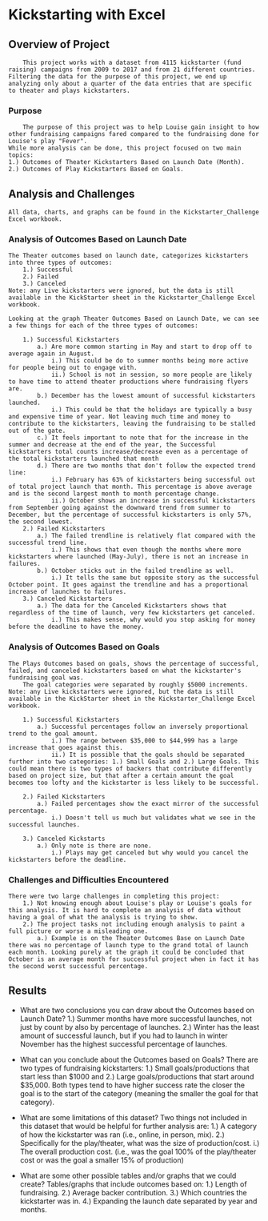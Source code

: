# Kickstarting with Excel

## Overview of Project
		This project works with a dataset from 4115 kickstarter (fund raising) campaigns from 2009 to 2017 and from 21 different countries. 
	Filtering the data for the purpose of this project, we end up analyzing only about a quarter of the data entries that are specific to theater and plays kickstarters.
		

### Purpose
	
		The purpose of this project was to help Louise gain insight to how other fundraising campaigns fared compared to the fundraising done for Louise's play "Fever".
	While more analysis can be done, this project focused on two main topics: 
	1.) Outcomes of Theater Kickstarters Based on Launch Date (Month).
	2.) Outcomes of Play Kickstarters Based on Goals. 	
	


## Analysis and Challenges
	All data, charts, and graphs can be found in the Kickstarter_Challenge Excel workbook.

### Analysis of Outcomes Based on Launch Date
	The Theater outcomes based on launch date, categorizes kickstarters into three types of outcomes:
		1.) Successful
		2.) Failed
		3.) Canceled
	Note: any Live kickstarters were ignored, but the data is still available in the KickStarter sheet in the Kickstarter_Challenge Excel workbook.
	
	Looking at the graph Theater Outcomes Based on Launch Date, we can see a few things for each of the three types of outcomes:
	
		1.) Successful Kickstarters
			a.) Are more common starting in May and start to drop off to average again in August. 
				i.) This could be do to summer months being more active for people being out to engage with.
				ii.) School is not in session, so more people are likely to have time to attend theater productions where fundraising flyers are.
			b.) December has the lowest amount of successful kickstarters launched. 
				i.) This could be that the holidays are typically a busy and expensive time of year. Not leaving much time and money to contribute to the kickstarters, leaving the fundraising to be stalled out of the gate.
			c.) It feels important to note that for the increase in the summer and decrease at the end of the year, the Successful kickstarters total counts increase/decrease even as a percentage of the total kickstarters launched that month
			d.) There are two months that don't follow the expected trend line:
				i.) February has 63% of kickstarters being successful out of total project launch that month. This percentage is above average and is the second largest month to month percentage change.
				ii.) October shows an increase in successful kickstarters from September going against the downward trend from summer to December, but the percentage of successful kickstarters is only 57%, the second lowest.  
		2.) Failed Kickstarters
			a.) The failed trendline is relatively flat compared with the successful trend line.
				i.) This shows that even though the months where more kickstarters where launched (May-July), there is not an increase in failures.
			b.) October sticks out in the failed trendline as well.
				i.) It tells the same but opposite story as the successful October point. It goes against the trendline and has a proportional increase of launches to failures.
		3.) Canceled Kickstarters
			a.) The data for the Canceled Kickstarters shows that regardless of the time of launch, very few kickstarters get canceled.
				i.) This makes sense, why would you stop asking for money before the deadline to have the money.
				
				

### Analysis of Outcomes Based on Goals
	The Plays Outcomes based on goals, shows the percentage of successful, failed, and canceled kickstarters based on what the kickstarter's fundraising goal was.
		The goal categories were separated by roughly $5000 increments. 
	Note: any Live kickstarters were ignored, but the data is still available in the KickStarter sheet in the Kickstarter_Challenge Excel workbook.
		
		1.) Successful Kickstarters
			a.) Successful percentages follow an inversely proportional trend to the goal amount.
				i.) The range between $35,000 to $44,999 has a large increase that goes against this.
				ii.) It is possible that the goals should be separated further into two categories: 1.) Small Goals and 2.) Large Goals. This could mean there is two types of backers that contribute differently based on project size, but that after a certain amount the goal becomes too lofty and the kickstarter is less likely to be successful.
				
		2.) Failed Kickstarters
			a.) Failed percentages show the exact mirror of the successful percentage.
				i.) Doesn't tell us much but validates what we see in the successful launches.
				
		3.) Canceled Kickstarts
			a.) Only note is there are none.
				i.) Plays may get canceled but why would you cancel the kickstarters before the deadline.
				
### Challenges and Difficulties Encountered
	There were two large challenges in completing this project:
	    1.) Not knowing enough about Louise's play or Louise's goals for this analysis. It is hard to complete an analysis of data without having a goal of what the analysis is trying to show.
		2.) The project tasks not including enough analysis to paint a full picture or worse a misleading one.
			a.) Example is on the Theater Outcomes Base on Launch Date there was no percentage of launch type to the grand total of launch each month. Looking purely at the graph it could be concluded that October is an average month for successful project when in fact it has the second worst successful percentage.
			
		

## Results

- What are two conclusions you can draw about the Outcomes based on Launch Date? 
	1.) Summer months have more successful launches, not just by count by also by percentage of launches.
	2.) Winter has the least amount of successful launch, but if you had to launch in winter November has the highest successful percentage of launches.

- What can you conclude about the Outcomes based on Goals? 
	There are two types of fundraising kickstarters: 1.) Small goals/productions that start less than $1000 and 2.) Large goals/productions that start around $35,000.
Both types tend to have higher success rate the closer the goal is to the start of the category (meaning the smaller the goal for that category).  	

- What are some limitations of this dataset? 
	Two things not included in this dataset that would be helpful for further analysis are:
	1.) A category of how the kickstarter was ran (i.e., online, in person, mix).
	2.) Specifically for the play/theater, what was the size of production/cost. 
	 	i.) The overall production cost. (i.e., was the goal 100% of the play/theater cost or was the goal a smaller 15% of production)  

- What are some other possible tables and/or graphs that we could create? 
	Tables/graphs that include outcomes based on:
		1.) Length of fundraising.
		2.) Average backer contribution.
		3.) Which countries the kickstarter was in.
		4.) Expanding the launch date separated by year and months.
		
